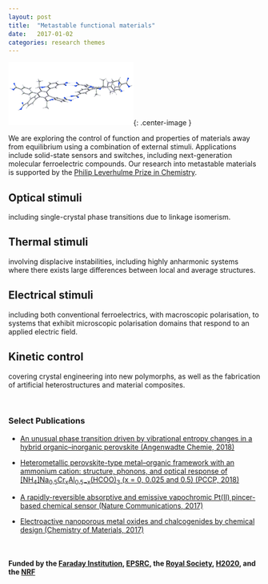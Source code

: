 ```yaml
---
layout: post
title:  "Metastable functional materials"
date:   2017-01-02 
categories: research themes
---
```


![](/gifs/helix.gif){: .center-image }

We are exploring the control of function and properties of materials away from equilibrium using a combination of external stimuli. 
Applications include solid-state sensors and switches, including next-generation molecular ferroelectric compounds.
Our research into metastable materials is supported by the [Philip Leverhulme Prize in Chemistry](https://www.leverhulme.ac.uk/funding/grant-schemes/philip-leverhulme-prizes).

## Optical stimuli
including single-crystal phase transitions due to linkage isomerism.

## Thermal stimuli
involving displacive instabilities, including highly anharmonic systems where there exists large differences between local and average structures.

## Electrical stimuli
including both conventional ferroelectrics, with macroscopic polarisation, to systems that exhibit microscopic polarisation domains that respond to an applied electric field. 

## Kinetic control
covering crystal engineering into new polymorphs, as well as the fabrication of 
artificial heterostructures and material composites.

<br>

### Select Publications

- [An unusual phase transition driven by vibrational entropy changes in a hybrid organic–inorganic perovskite (Angenwadte Chemie, 2018)](https://onlinelibrary.wiley.com/doi/abs/10.1002/anie.201803176)

- [Heterometallic perovskite-type metal–organic framework with an ammonium cation: structure, phonons, and optical response of [NH<sub>4</sub>]Na<sub>0.5</sub>Cr<sub>x</sub>Al<sub>0.5−x</sub>(HCOO)<sub>3</sub> (x = 0, 0.025 and 0.5) (PCCP, 2018)](https://pubs.rsc.org/en/content/articlelanding/2018/cp/c8cp03788d#!divAbstract)

- [A rapidly-reversible absorptive and emissive vapochromic Pt(II) pincer-based chemical sensor (Nature Communications, 2017)](https://www.nature.com/articles/s41467-017-01941-2)

- [Electroactive nanoporous metal oxides and chalcogenides by chemical design (Chemistry of Materials, 2017)](http://pubs.acs.org/doi/abs/10.1021/acs.chemmater.7b00464)

<br>

#### Funded by the [Faraday Institution](https://faraday.ac.uk),  [EPSRC](http://gow.epsrc.ac.uk/NGBOViewPerson.aspx?PersonId=-250227), the [Royal Society](https://royalsociety.org/grants-schemes-awards/grants/university-research/), [H2020](https://ec.europa.eu/programmes/horizon2020/), and the [NRF](http://www.nrf.re.kr)